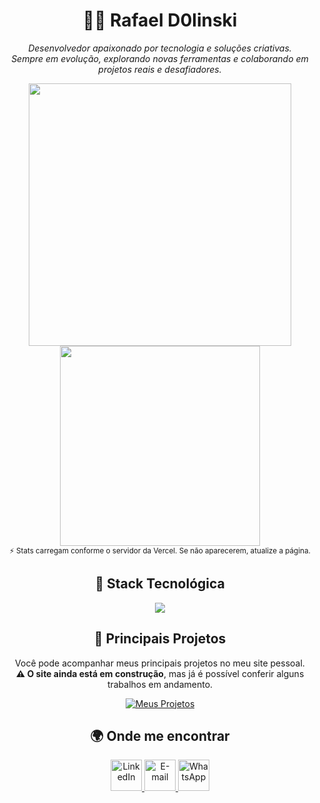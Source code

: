 <h1 align="center">👨‍💻 Rafael D0linski</h1>
<p align="center">
  <i>Desenvolvedor apaixonado por tecnologia e soluções criativas.<br>
  Sempre em evolução, explorando novas ferramentas e colaborando em projetos reais e desafiadores.</i>
</p>

<div align="center">
  <!-- Estatísticas do GitHub -->
  <picture>
    <source srcset="https://github-readme-stats.vercel.app/api?username=RafaelD0linski&show_icons=true&hide_border=true&theme=radical" media="(prefers-color-scheme: dark)" />
    <source srcset="https://github-readme-stats.vercel.app/api?username=RafaelD0linski&show_icons=true&hide_border=true&theme=default" media="(prefers-color-scheme: light), (prefers-color-scheme: no-preference)" />
    <img src="https://github-readme-stats.vercel.app/api?username=RafaelD0linski&show_icons=true&hide_border=true&theme=default" width="420" />
  </picture>

  <!-- Linguagens mais usadas -->
  <picture>
    <source srcset="https://github-readme-stats.vercel.app/api/top-langs/?username=RafaelD0linski&layout=compact&hide_border=true&theme=radical" media="(prefers-color-scheme: dark)" />
    <source srcset="https://github-readme-stats.vercel.app/api/top-langs/?username=RafaelD0linski&layout=compact&hide_border=true&theme=default" media="(prefers-color-scheme: light), (prefers-color-scheme: no-preference)" />
    <img src="https://github-readme-stats.vercel.app/api/top-langs/?username=RafaelD0linski&layout=compact&hide_border=true&theme=default" width="320" />
  </picture>
  <br>
  <sub>⚡ Stats carregam conforme o servidor da Vercel. Se não aparecerem, atualize a página.</sub>
</div>

<h2 align="center">🧠 Stack Tecnológica</h2>
<p align="center">
  <img src="https://skillicons.dev/icons?i=flutter,dart,cs,postgresql,git,github,jira,figma" />
</p>

<h2 align="center">🚀 Principais Projetos</h2>
<div align="center">
  <p>
    Você pode acompanhar meus principais projetos no meu site pessoal.<br>
    <b>⚠️ O site ainda está em construção</b>, mas já é possível conferir alguns trabalhos em andamento.
  </p>
  <a href="https://principais-porjetos.vercel.app/" target="_blank">
    <img src="https://img.shields.io/badge/🚀 Acessar meus projetos-6C63FF?style=for-the-badge&logo=vercel&logoColor=white" alt="Meus Projetos" />
  </a>
</div>

<h2 align="center">🌍 Onde me encontrar</h2>
<div align="center">
  <a href="https://www.linkedin.com/in/rafael-dolinski/" target="_blank">
    <img src="https://skillicons.dev/icons?i=linkedin" height="50" alt="LinkedIn" />
  </a>
  <a href="mailto:rafaeldolinski14@gmail.com" target="_blank">
    <img src="https://skillicons.dev/icons?i=gmail" height="50" alt="E-mail" />
  </a>
  <a href="https://wa.me/5546991382310" target="_blank">
    <img src="https://cdn.simpleicons.org/whatsapp/25D366" height="50" alt="WhatsApp" />
  </a>
</div>
